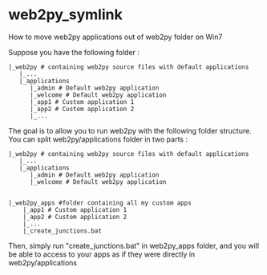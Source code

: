 web2py_symlink
==============

How to move web2py applications out of web2py folder on Win7

Suppose you have the following folder : 

```
|_web2py # containing web2py source files with default applications
   |_...  
   |_applications
      |_admin # Default web2py application
      |_welcome # Default web2py application
      |_app1 # Custom application 1
      |_app2 # Custom application 2
      |_...
```
The goal is to allow you to run web2py with the following folder structure. 
You can split web2py/applications folder in two parts :
```
|_web2py # containing web2py source files with default applications
   |_...  
   |_applications
      |_admin # Default web2py application
      |_welcome # Default web2py application


|_web2py_apps #folder containing all my custom apps
    |_app1 # Custom application 1
    |_app2 # Custom application 2
    |_...
    |_create_junctions.bat
```    
Then, simply run "create_junctions.bat" in web2py_apps folder, and you will be able to access to your apps as if they were directly in web2py/applications

